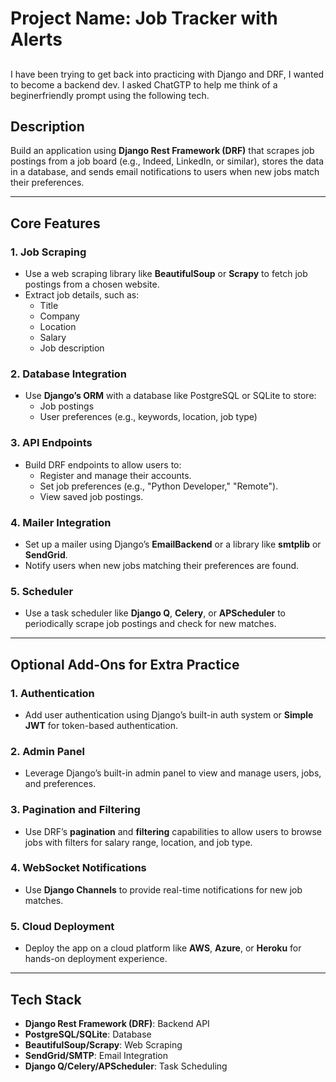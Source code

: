 # **Project Name:** Job Tracker with Alerts  

##
I have been trying to get back into practicing with Django and DRF, I wanted to become a backend dev. I asked ChatGTP to help me think of a beginerfriendly prompt using the following tech. 

## **Description**  
Build an application using **Django Rest Framework (DRF)** that scrapes job postings from a job board (e.g., Indeed, LinkedIn, or similar), stores the data in a database, and sends email notifications to users when new jobs match their preferences.  

---

## **Core Features**  

### 1. **Job Scraping**  
- Use a web scraping library like **BeautifulSoup** or **Scrapy** to fetch job postings from a chosen website.  
- Extract job details, such as:  
  - Title  
  - Company  
  - Location  
  - Salary  
  - Job description  

### 2. **Database Integration**  
- Use **Django’s ORM** with a database like PostgreSQL or SQLite to store:  
  - Job postings  
  - User preferences (e.g., keywords, location, job type)  

### 3. **API Endpoints**  
- Build DRF endpoints to allow users to:  
  - Register and manage their accounts.  
  - Set job preferences (e.g., "Python Developer," "Remote").  
  - View saved job postings.  

### 4. **Mailer Integration**  
- Set up a mailer using Django’s **EmailBackend** or a library like **smtplib** or **SendGrid**.  
- Notify users when new jobs matching their preferences are found.  

### 5. **Scheduler**  
- Use a task scheduler like **Django Q**, **Celery**, or **APScheduler** to periodically scrape job postings and check for new matches.  

---

## **Optional Add-Ons for Extra Practice**  

### 1. **Authentication**  
- Add user authentication using Django’s built-in auth system or **Simple JWT** for token-based authentication.  

### 2. **Admin Panel**  
- Leverage Django’s built-in admin panel to view and manage users, jobs, and preferences.  

### 3. **Pagination and Filtering**  
- Use DRF’s **pagination** and **filtering** capabilities to allow users to browse jobs with filters for salary range, location, and job type.  

### 4. **WebSocket Notifications**  
- Use **Django Channels** to provide real-time notifications for new job matches.  

### 5. **Cloud Deployment**  
- Deploy the app on a cloud platform like **AWS**, **Azure**, or **Heroku** for hands-on deployment experience.  

---

## **Tech Stack**  

- **Django Rest Framework (DRF)**: Backend API  
- **PostgreSQL/SQLite**: Database  
- **BeautifulSoup/Scrapy**: Web Scraping  
- **SendGrid/SMTP**: Email Integration  
- **Django Q/Celery/APScheduler**: Task Scheduling  

